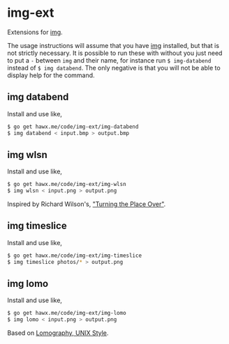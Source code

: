 # img-ext

Extensions for [img][].

The usage instructions will assume that you have [img][] installed, but that is
not strictly necessary. It is possible to run these with without you just need
to put a `-` between `img` and their name, for instance run `$ img-databend`
instead of `$ img databend`. The only negative is that you will not be able to
display help for the command.


## img databend

Install and use like,

``` bash
$ go get hawx.me/code/img-ext/img-databend
$ img databend < input.bmp > output.bmp
```

## img wlsn

Install and use like,

``` bash
$ go get hawx.me/code/img-ext/img-wlsn
$ img wlsn < input.png > output.png
```

Inspired by Richard Wilson's, ["Turning the Place Over"][turning].

## img timeslice

Install and use like,

``` bash
$ go get hawx.me/code/img-ext/img-timeslice
$ img timeslice photos/* > output.png
```

## img lomo

Install and use like,

```bash
$ go get hawx.me/code/img-ext/img-lomo
$ img lomo < input.png > output.png
```

Based on [Lomography, UNIX Style][lomo].


[img]:     http://hawx.me/code/img
[turning]: http://www.richardwilsonsculptor.com/projects/turning_the%20_place_over.html
[lomo]:    http://the.taoofmac.com/space/blog/2005/08/23/2359
